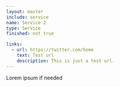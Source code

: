 ```yaml
---
layout: master
include: service
name: Service 2
type: Service
finished: not true

links:
  - url: https://twitter.com/home
    text: Test url
    description: This is just a test url.
---
```

Lorem ipsum if needed
